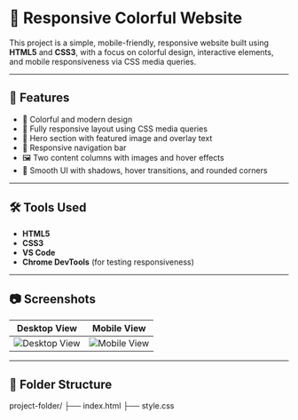 # 🎨 Responsive Colorful Website

This project is a simple, mobile-friendly, responsive website built using **HTML5** and **CSS3**, with a focus on colorful design, interactive elements, and mobile responsiveness via CSS media queries.

---

## 🚀 Features

- 🌈 Colorful and modern design
- 📱 Fully responsive layout using CSS media queries
- 📸 Hero section with featured image and overlay text
- 🧭 Responsive navigation bar
- 🖼️ Two content columns with images and hover effects
- 🎨 Smooth UI with shadows, hover transitions, and rounded corners

---

## 🛠️ Tools Used

- **HTML5**
- **CSS3**
- **VS Code**
- **Chrome DevTools** (for testing responsiveness)

---

## 📷 Screenshots

| Desktop View | Mobile View |
|--------------|-------------|
| ![Desktop View](https://via.placeholder.com/600x300?text=Desktop+View) | ![Mobile View](https://via.placeholder.com/300x600?text=Mobile+View) |

---

## 📁 Folder Structure

project-folder/
├── index.html
├── style.css
